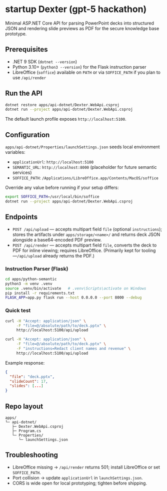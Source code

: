 # startup Dexter (gpt-5 hackathon)

Minimal ASP.NET Core API for parsing PowerPoint decks into structured JSON and rendering slide previews as PDF for the secure knowledge base prototype.

## Prerequisites
- .NET 9 SDK (`dotnet --version`)
- Python 3.10+ (`python3 --version`) for the Flask instruction parser
- LibreOffice (`soffice`) available on `PATH` or via `SOFFICE_PATH` if you plan to use `/api/render`

## Run the API
```bash
dotnet restore apps/api-dotnet/Dexter.WebApi.csproj
dotnet run --project apps/api-dotnet/Dexter.WebApi.csproj
```

The default launch profile exposes `http://localhost:5100`.

## Configuration
`apps/api-dotnet/Properties/launchSettings.json` seeds local environment variables:
- `applicationUrl`: `http://localhost:5100`
- `SEMANTIC_URL`: `http://localhost:8000` (placeholder for future semantic services)
- `SOFFICE_PATH`: `/Applications/LibreOffice.app/Contents/MacOS/soffice`

Override any value before running if your setup differs:

```bash
export SOFFICE_PATH=/usr/local/bin/soffice
dotnet run --project apps/api-dotnet/Dexter.WebApi.csproj
```

## Endpoints
- `POST /api/upload` — accepts multipart field `file` (optional `instructions`); stores the artifacts under `apps/storage/<name>/` and returns deck JSON alongside a base64-encoded PDF preview.
- `POST /api/render` — accepts multipart field `file`, converts the deck to PDF for inline viewing; requires LibreOffice. (Primarily kept for tooling—`/api/upload` already returns the PDF.)

### Instruction Parser (Flask)
```bash
cd apps/python-semantic
python3 -m venv .venv
source .venv/bin/activate   # .venv\Scripts\activate on Windows
pip install -r requirements.txt
FLASK_APP=app.py flask run --host 0.0.0.0 --port 8000 --debug
```

### Quick test
```bash
curl -H "Accept: application/json" \
     -F "file=@/absolute/path/to/deck.pptx" \
     http://localhost:5100/api/upload

curl -H "Accept: application/json" \
     -F "file=@/absolute/path/to/deck.pptx" \
     -F "instructions=Redact client names and revenue" \
     http://localhost:5100/api/upload
```

Example response:

```json
{
  "file": "deck.pptx",
  "slideCount": 17,
  "slides": [...]
}
```

## Repo layout
```
apps/
└─ api-dotnet/
   ├─ Dexter.WebApi.csproj
   ├─ Program.cs
   └─ Properties/
      └─ launchSettings.json
```

## Troubleshooting
- LibreOffice missing → `/api/render` returns 501; install LibreOffice or set `SOFFICE_PATH`.
- Port collision → update `applicationUrl` in `launchSettings.json`.
- CORS is wide open for local prototyping; tighten before shipping.
